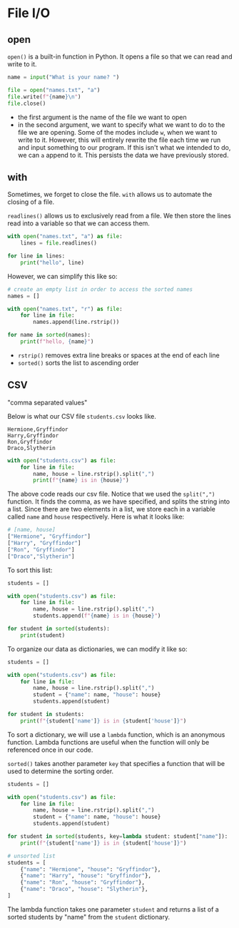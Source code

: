 # File I/O

## open

`open()` is a built-in function in Python. It opens a file so that we can read and write to it.

```python
name = input("What is your name? ")

file = open("names.txt", "a")
file.write(f"{name}\n")
file.close()
```

- the first argument is the name of the file we want to open
- in the second argument, we want to specify what we want to do to the file we are opening. Some of the modes include `w`, when we want to write to it. However, this will entirely rewrite the file each time we run and input something to our program. If this isn't what we intended to do, we can `a` append to it. This persists the data we have previously stored.

## with

Sometimes, we forget to close the file. `with` allows us to automate the closing of a file.

`readlines()` allows us to exclusively read from a file. We then store the lines read into a variable so that we can access them.

```python
with open("names.txt", "a") as file:
    lines = file.readlines()

for line in lines:
    print("hello", line)
```

However, we can simplify this like so:

```python
# create an empty list in order to access the sorted names
names = []

with open("names.txt", "r") as file:
    for line in file:
        names.append(line.rstrip())

for name in sorted(names):
    print(f"hello, {name}")
```

- `rstrip()` removes extra line breaks or spaces at the end of each line
- `sorted()` sorts the list to ascending order

## CSV

"comma separated values"

Below is what our CSV file `students.csv` looks like.

```csv
Hermione,Gryffindor
Harry,Gryffindor
Ron,Gryffindor
Draco,Slytherin
```

```python
with open("students.csv") as file:
    for line in file:
        name, house = line.rstrip().split(",")
        print(f"{name} is in {house}")

```

The above code reads our csv file. Notice that we used the `split(",")` function. It finds the comma, as we have specified, and splits the string into a list. Since there are two elements in a list, we store each in a variable called `name` and `house` respectively. Here is what it looks like:

```python
# [name, house]
["Hermione", "Gryffindor"]
["Harry", "Gryffindor"]
["Ron", "Gryffindor"]
["Draco","Slytherin"]
```

To sort this list:

```python
students = []

with open("students.csv") as file:
    for line in file:
        name, house = line.rstrip().split(",")
        students.append(f"{name} is in {house}")

for student in sorted(students):
    print(student)
```

To organize our data as dictionaries, we can modify it like so:

```python
students = []

with open("students.csv") as file:
    for line in file:
        name, house = line.rstrip().split(",")
        student = {"name": name, "house": house}
        students.append(student)

for student in students:
    print(f"{student['name']} is in {student['house']}")
```

To sort a dictionary, we will use a `lambda` function, which is an anonymous function. Lambda functions are useful when the function will only be referenced once in our code.

`sorted()` takes another parameter `key` that specifies a function that will be used to determine the sorting order.

```python
students = []

with open("students.csv") as file:
    for line in file:
        name, house = line.rstrip().split(",")
        student = {"name": name, "house": house}
        students.append(student)

for student in sorted(students, key=lambda student: student["name"]):
    print(f"{student['name']} is in {student['house']}")
```

```python
# unsorted list
students = [
    {"name": "Hermione", "house": "Gryffindor"},
    {"name": "Harry", "house": "Gryffindor"},
    {"name": "Ron", "house": "Gryffindor"},
    {"name": "Draco", "house": "Slytherin"},
]
```

The lambda function takes one parameter `student` and returns a list of a sorted students by "name" from the `student` dictionary.
